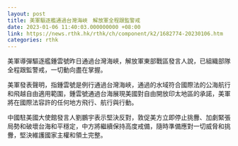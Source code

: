 ```yaml
---
layout: post
title: 美軍驅逐艦通過台灣海峽　解放軍全程跟監警戒
date: 2023-01-06 11:40:03.000000000 +08:00
link: https://news.rthk.hk/rthk/ch/component/k2/1682774-20230106.htm
categories: rthk
---
```


美軍導彈驅逐艦鍾雲號昨日通過台灣海峽，解放軍東部戰區發言人說，已組織部隊全程跟監警戒，一切動向盡在掌握。

美軍發表聲明，指鍾雲號是例行通過台灣海峽，通過的水域符合國際法的公海航行和飛越自由適用範圍，鍾雲號通過台海展現美國對自由開放印太地區的承諾，美軍將在國際法容許的任何地方飛行、航行與行動。

中國駐美國大使館發言人劉鵬宇表示堅決反對，敦促美方立即停止挑釁、加劇緊張局勢和破壞台海和平穩定，中方將繼續保持高度戒備，隨時準備應對一切威脅和挑釁，堅決維護國家主權和領土完整。
